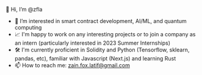 👋 Hi, I’m @zfla
- 👀 I’m interested in smart contract development, AI/ML, and quantum computing
- 📈 I'm happy to work on any interesting projects or to join a company as an intern (particularly interested in 2023 Summer Internships)
- 🛠️ I'm currently proficient in Solidity and Python (Tensorflow, sklearn, pandas, etc), familiar with Javascript (Next.js) and learning Rust
- 📫 How to reach me: zain.fox.latif@gmail.com

<!---
zfla/zfla is a ✨ special ✨ repository because its `README.md` (this file) appears on your GitHub profile.
You can click the Preview link to take a look at your changes.
--->
